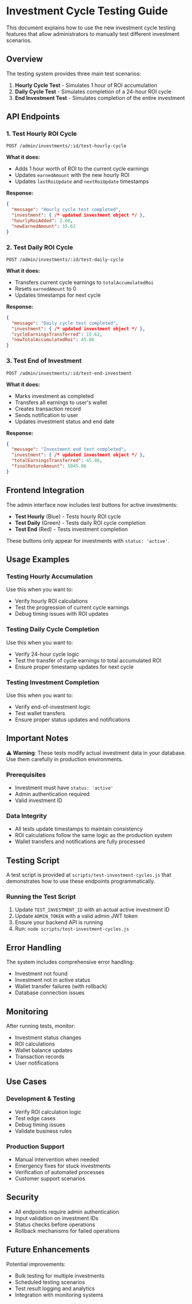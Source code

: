 # Investment Cycle Testing Guide

This document explains how to use the new investment cycle testing features that allow administrators to manually test different investment scenarios.

## Overview

The testing system provides three main test scenarios:
1. **Hourly Cycle Test** - Simulates 1 hour of ROI accumulation
2. **Daily Cycle Test** - Simulates completion of a 24-hour ROI cycle
3. **End Investment Test** - Simulates completion of the entire investment

## API Endpoints

### 1. Test Hourly ROI Cycle
```http
POST /admin/investments/:id/test-hourly-cycle
```

**What it does:**
- Adds 1 hour worth of ROI to the current cycle earnings
- Updates `earnedAmount` with the new hourly ROI
- Updates `lastRoiUpdate` and `nextRoiUpdate` timestamps

**Response:**
```json
{
  "message": "Hourly cycle test completed",
  "investment": { /* updated investment object */ },
  "hourlyRoiAdded": 2.08,
  "newEarnedAmount": 15.62
}
```

### 2. Test Daily ROI Cycle
```http
POST /admin/investments/:id/test-daily-cycle
```

**What it does:**
- Transfers current cycle earnings to `totalAccumulatedRoi`
- Resets `earnedAmount` to 0
- Updates timestamps for next cycle

**Response:**
```json
{
  "message": "Daily cycle test completed",
  "investment": { /* updated investment object */ },
  "cycleEarningsTransferred": 15.62,
  "newTotalAccumulatedRoi": 45.86
}
```

### 3. Test End of Investment
```http
POST /admin/investments/:id/test-end-investment
```

**What it does:**
- Marks investment as completed
- Transfers all earnings to user's wallet
- Creates transaction record
- Sends notification to user
- Updates investment status and end date

**Response:**
```json
{
  "message": "Investment end test completed",
  "investment": { /* updated investment object */ },
  "totalEarningsTransferred": 45.86,
  "finalReturnAmount": 5045.86
}
```

## Frontend Integration

The admin interface now includes test buttons for active investments:

- **Test Hourly** (Blue) - Tests hourly ROI cycle
- **Test Daily** (Green) - Tests daily ROI cycle completion
- **Test End** (Red) - Tests investment completion

These buttons only appear for investments with `status: 'active'`.

## Usage Examples

### Testing Hourly Accumulation
Use this when you want to:
- Verify hourly ROI calculations
- Test the progression of current cycle earnings
- Debug timing issues with ROI updates

### Testing Daily Cycle Completion
Use this when you want to:
- Verify 24-hour cycle logic
- Test the transfer of cycle earnings to total accumulated ROI
- Ensure proper timestamp updates for next cycle

### Testing Investment Completion
Use this when you want to:
- Verify end-of-investment logic
- Test wallet transfers
- Ensure proper status updates and notifications

## Important Notes

⚠️ **Warning**: These tests modify actual investment data in your database. Use them carefully in production environments.

### Prerequisites
- Investment must have `status: 'active'`
- Admin authentication required
- Valid investment ID

### Data Integrity
- All tests update timestamps to maintain consistency
- ROI calculations follow the same logic as the production system
- Wallet transfers and notifications are fully processed

## Testing Script

A test script is provided at `scripts/test-investment-cycles.js` that demonstrates how to use these endpoints programmatically.

### Running the Test Script
1. Update `TEST_INVESTMENT_ID` with an actual active investment ID
2. Update `ADMIN_TOKEN` with a valid admin JWT token
3. Ensure your backend API is running
4. Run: `node scripts/test-investment-cycles.js`

## Error Handling

The system includes comprehensive error handling:
- Investment not found
- Investment not in active status
- Wallet transfer failures (with rollback)
- Database connection issues

## Monitoring

After running tests, monitor:
- Investment status changes
- ROI calculations
- Wallet balance updates
- Transaction records
- User notifications

## Use Cases

### Development & Testing
- Verify ROI calculation logic
- Test edge cases
- Debug timing issues
- Validate business rules

### Production Support
- Manual intervention when needed
- Emergency fixes for stuck investments
- Verification of automated processes
- Customer support scenarios

## Security

- All endpoints require admin authentication
- Input validation on investment IDs
- Status checks before operations
- Rollback mechanisms for failed operations

## Future Enhancements

Potential improvements:
- Bulk testing for multiple investments
- Scheduled testing scenarios
- Test result logging and analytics
- Integration with monitoring systems



